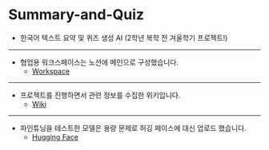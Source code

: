 # Summary-and-Quiz
- 한국어 텍스트 요약 및 퀴즈 생성 AI (2학년 복학 전 겨울학기 프로젝트!)

---

- 협업용 워크스페이스는 노션에 메인으로 구성했습니다.
  - [Workspace](https://sj92.notion.site/summary-and-quiz)

---

- 프로젝트를 진행하면서 관련 정보를 수집한 위키입니다.
  - [Wiki](https://github.com/topand92/Summary-and-Quiz/wiki)

---

- 파인튜닝을 테스트한 모델은 용량 문제로 허깅 페이스에 대신 업로드 했습니다.
  - [Hugging Face](https://huggingface.co/sgjeong/Private_Fine-tuning_Test)
